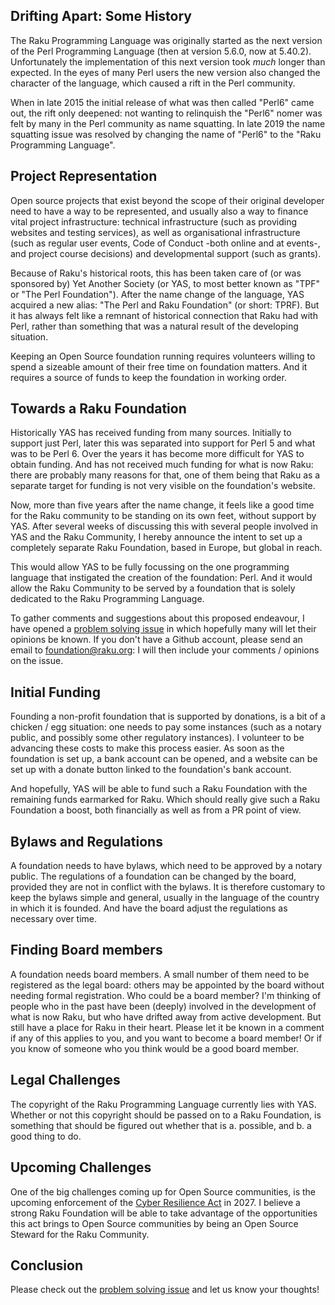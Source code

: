 ## Drifting Apart: Some History
The Raku Programming Language was originally started as the next version of the Perl Programming Language (then at version 5.6.0, now at 5.40.2).  Unfortunately the implementation of this next version took *much* longer than expected.  In the eyes of many Perl users the new version also changed the character of the language, which caused a rift in the Perl community.

When in late 2015 the initial release of what was then called "Perl6" came out, the rift only deepened: not wanting to relinquish the "Perl6" nomer was felt by many in the Perl community as name squatting.  In late 2019 the name squatting issue was resolved by changing the name of "Perl6" to the "Raku Programming Language".

## Project Representation
Open source projects that exist beyond the scope of their original developer need to have a way to be represented, and usually also a way to finance vital project infrastructure: technical infrastructure (such as providing websites and testing services), as well as organisational infrastructure (such as regular user events, Code of Conduct -both online and at events-, and project course decisions) and developmental support (such as grants).

Because of Raku's historical roots, this has been taken care of (or was sponsored by) Yet Another Society (or YAS, to most better known as "TPF" or "The Perl Foundation").  After the name change of the language, YAS acquired a new alias: "The Perl and Raku Foundation" (or short: TPRF).  But it has always felt like a remnant of historical connection that Raku had with Perl, rather than something that was a natural result of the developing situation.

Keeping an Open Source foundation running requires volunteers willing to spend a sizeable amount of their free time on foundation matters.  And it requires a source of funds to keep the foundation in working order.

## Towards a Raku Foundation
Historically YAS has received funding from many sources.  Initially to support just Perl, later this was separated into support for Perl 5 and what was to be Perl 6.  Over the years it has become more difficult for YAS to obtain funding.  And has not received much funding for what is now Raku: there are probably many reasons for that, one of them being that Raku as a separate target for funding is not very visible on the foundation's website.

Now, more than five years after the name change, it feels like a good time for the Raku community to be standing on its own feet, without support by YAS.  After several weeks of discussing this with several people involved in YAS and the Raku Community, I hereby announce the intent to set up a completely separate Raku Foundation, based in Europe, but global in reach.

This would allow YAS to be fully focussing on the one programming language that instigated the creation of the foundation: Perl.  And it would allow the Raku Community to be served by a foundation that is solely dedicated to the Raku Programming Language.

To gather comments and suggestions about this proposed endeavour, I have opened a [problem solving issue](https://github.com/raku/problem-solving/issues/new) in which hopefully many will let their opinions be known.  If you don't have a Github account, please send an email to foundation@raku.org: I will then include your comments / opinions on the issue.

## Initial Funding
Founding a non-profit foundation that is supported by donations, is a bit of a chicken / egg situation: one needs to pay some instances (such as a notary public, and possibly some other regulatory instances).  I volunteer to be advancing these costs to make this process easier.  As soon as the foundation is set up, a bank account can be opened, and a website can be set up with a donate button linked to the foundation's bank account.

And hopefully, YAS will be able to fund such a Raku Foundation with the remaining funds earmarked for Raku.  Which should really give such a Raku Foundation a boost, both financially as well as from a PR point of view.

## Bylaws and Regulations
A foundation needs to have bylaws, which need to be approved by a notary public.  The regulations of a foundation can be changed by the board, provided they are not in conflict with the bylaws.  It is therefore customary to keep the bylaws simple and general, usually in the language of the country in which it is founded.  And have the board adjust the regulations as necessary over time.

## Finding Board members
A foundation needs board members.  A small number of them need to be registered as the legal board: others may be appointed by the board without needing formal registration.  Who could be a board member?  I'm thinking of people who in the past have been (deeply) involved in the development of what is now Raku, but who have drifted away from active development.  But still have a place for Raku in their heart.  Please let it be known in a comment if any of this applies to you, and you want to become a board member!  Or if you know of someone who you think would be a good board member.

## Legal Challenges
The copyright of the Raku Programming Language currently lies with YAS.  Whether or not this copyright should be passed on to a Raku Foundation, is something that should be figured out whether that is a. possible, and b. a good thing to do.

## Upcoming Challenges
One of the big challenges coming up for Open Source communities, is the upcoming enforcement of the [Cyber Resilience Act](https://en.wikipedia.org/wiki/Cyber_Resilience_Act) in 2027.  I believe a strong Raku Foundation will be able to take advantage of the opportunities this act brings to Open Source communities by being an Open Source Steward for the Raku Community.

## Conclusion
Please check out the [problem solving issue](https://github.com/raku/problem-solving/issues/new) and let us know your thoughts!
